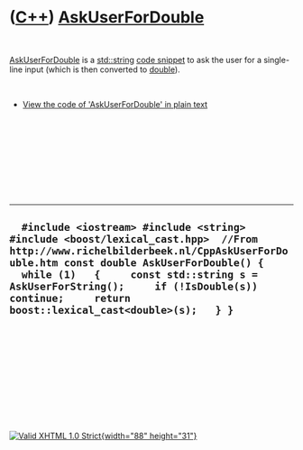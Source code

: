 



 

 

 

 

 

([C++](Cpp.htm)) [AskUserForDouble](CppAskUserForDouble.htm)
============================================================

 

[AskUserForDouble](CppAskUserForDouble.htm) is a
[std::string](CppString.htm) [code snippet](CppCodeSnippets.htm) to ask
the user for a single-line input (which is then converted to
[double](CppDouble.htm)).

 

-   [View the code of 'AskUserForDouble' in plain
    text](CppAskUserForDouble.txt)

 

 

 

 

 

  -----------------------------------------------------------------------------------------------------------------------------------------------------------------------------------------------------------------------------------------------------------------------------------------------------------------------------
  `  #include <iostream> #include <string> #include <boost/lexical_cast.hpp>  //From http://www.richelbilderbeek.nl/CppAskUserForDouble.htm const double AskUserForDouble() {   while (1)   {     const std::string s = AskUserForString();     if (!IsDouble(s)) continue;     return boost::lexical_cast<double>(s);   } }`
  -----------------------------------------------------------------------------------------------------------------------------------------------------------------------------------------------------------------------------------------------------------------------------------------------------------------------------

 

 

 

 

 





 

[![Valid XHTML 1.0 Strict](valid-xhtml10.png){width="88"
height="31"}](http://validator.w3.org/check?uri=referer)
